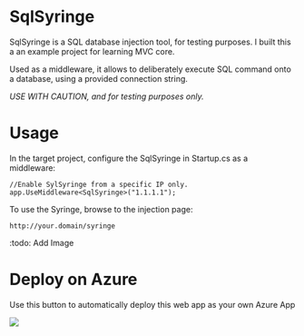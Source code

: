 # SqlSyringe
SqlSyringe is a SQL database injection tool, for testing purposes. I built this a an example project for learning MVC core.

Used as a middleware, it allows to deliberately execute SQL command onto a database, using a provided connection string.

*USE WITH CAUTION, and for testing purposes only.*

# Usage

In the target project, configure the SqlSyringe in Startup.cs as a middleware:

    //Enable SylSyringe from a specific IP only.
    app.UseMiddleware<SqlSyringe>("1.1.1.1");

To use the Syringe, browse to the injection page:

    http://your.domain/syringe

:todo: Add Image

# Deploy on Azure
Use this button to automatically deploy this web app as your own Azure App

<a href="https://azuredeploy.net/" target="_blank"><img src="http://azuredeploy.net/deploybutton.png"/></a>
